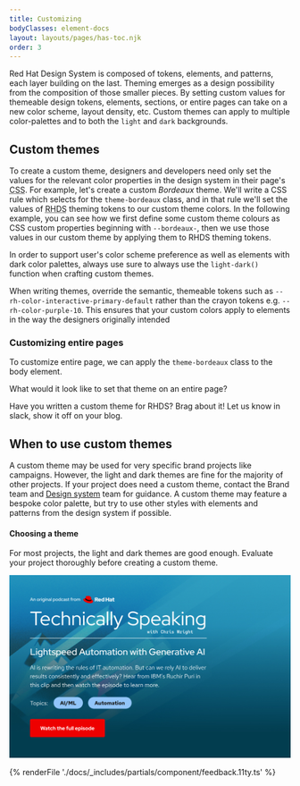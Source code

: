 ```yaml
---
title: Customizing
bodyClasses: element-docs
layout: layouts/pages/has-toc.njk
order: 3
---
```

<link rel="stylesheet"
      data-helmet
      href="../color-palettes.css">

<script type="module" data-helmet>
  import '@uxdot/elements/uxdot-pattern.js';
  import '@rhds/elements/lib/elements/rh-context-demo/rh-context-demo.js';
  import '@rhds/elements/rh-accordion/rh-accordion.js';
  import '@rhds/elements/rh-audio-player/rh-audio-player.js';
  import '@rhds/elements/rh-blockquote/rh-blockquote.js';
  import '@rhds/elements/rh-button/rh-button.js';
  import '@rhds/elements/rh-card/rh-card.js';
  import '@rhds/elements/rh-cta/rh-cta.js';
  import '@rhds/elements/rh-pagination/rh-pagination.js';
  import '@rhds/elements/rh-switch/rh-switch.js';
  import '@rhds/elements/rh-tabs/rh-tabs.js';
  import '@rhds/elements/rh-tag/rh-tag.js';
  import '@rhds/elements/rh-tile/rh-tile.js';
  document.getElementById('bordeaux-page-switch').addEventListener('change', function() {
    document.documentElement.classList.toggle('theme-bordeaux', this.checked);
  });
</script>

<style data-helmet>
  .theme-bordeaux {
    --bordeaux-darkest: #19050a;
    --bordeaux-darker: #260710;
    --bordeaux-dark: #330915;
    --bordeaux-brand-dark: #7f1734;
    --bordeaux-brand-light: #d52757;
    --bordeaux-light: #a55d71;
    --bordeaux-lighter: #d9b9c2;
    --bordeaux-lightest: #f2e8eb;
    --rh-color-surface-darkest: var(--bordeaux-darkest);
    --rh-color-surface-darker: var(--bordeaux-darker);
    --rh-color-surface-dark: var(--bordeaux-dark);
    --rh-color-surface-light: var(--bordeaux-light);
    --rh-color-surface-lighter: var(--bordeaux-lighter);
    --rh-color-surface-lightest: var(--bordeaux-lightest);

    --rh-color-border-interactive: light-dark(
      var(--bordeaux-darkest),
      var(--bordeaux-lightest)
    );

    --rh-color-interactive-primary-default: light-dark(
      var(--bordeaux-darker),
      var(--bordeaux-lighter)
    );

    --rh-color-interactive-primary-hover: light-dark(
      var(--bordeaux-dark),
      var(--bordeaux-light)
    );

    --rh-color-interactive-primary-focus: light-dark(
      var(--bordeaux-dark),
      var(--bordeaux-light)
    );

    --rh-color-interactive-primary-active: light-dark(
      var(--bordeaux-dark),
      var(--bordeaux-light)
    );

    --rh-color-border-subtle: light-dark(
      var(--bordeaux-darker),
      var(--bordeaux-lighter)
    );

    --rh-color-icon-primary: light-dark(
      var(--bordeaux-brand-dark),
      var(--bordeaux-brand-light)
    );
  }
</style>

Red Hat Design System is composed of tokens, elements, and patterns, each layer
building on the last. Theming emerges as a design possibility from the
composition of those smaller pieces. By setting custom values for themeable
design tokens, elements, sections, or entire pages can take on a new color
scheme, layout density, etc. Custom themes can apply to multiple color-palettes
and to both the `light` and `dark` backgrounds.

## Custom themes

To create a custom theme, designers and developers need only set the values for 
the relevant color properties in the design system in their page's <abbr 
  title="Cascading style sheets">CSS</abbr>. For example, let's create a custom 
_Bordeaux_ theme. We'll write a CSS rule which selects for the `theme-bordeaux` 
class, and in that rule we'll set the values of <abbr title="red hat design 
  system">RHDS</abbr> theming tokens to our custom theme colors.
In the following example, you can see how we first define some custom theme 
colours as CSS custom properties beginning with `--bordeaux-`, then we use those 
values in our custom theme by applying them to RHDS theming tokens.

<rh-alert state="info">In order to support user's color 
scheme preference as well as elements with dark color palettes, always use sure 
to always use the `light-dark()` function when crafting custom themes.</rh-alert>

<uxdot-pattern class="card-snippet-grid"
               full-height
               active-tab="css"
               src="../patterns/card-bordeaux.html"></uxdot-pattern>

<rh-alert>When writing themes, override the semantic, themeable tokens such as
  `--rh-color-interactive-primary-default` rather than the crayon tokens
  e.g. `--rh-color-purple-10`. This ensures that your custom colors apply to 
  elements in the way the designers originally intended</rh-alert>

### Customizing entire pages

To customize entire page, we can apply the `theme-bordeaux` class to the body element.

<rh-card>
  <label for="bordeaux-page-switch">
    What would it look like to set that theme on an entire page?
  </label>
  <rh-switch id="bordeaux-page-switch"
             message-on="Bordeaux"
             message-off="Raleigh"></rh-switch>
</rh-card>

Have you written a custom theme for RHDS? Brag about it! Let us know in slack, show it off on your blog.

## When to use custom themes

A custom theme may be used for very specific brand projects like campaigns.
However, the light and dark themes are fine for the majority of other projects.
If your project does need a custom theme, contact the Brand team and [Design
system](https://github.com/RedHat-UX/red-hat-design-system/discussions) team for guidance. A custom theme may feature a bespoke color
palette, but try to use other styles with elements and patterns from the design
system if possible.

<rh-alert state="warning">
  <h4 slot="header">Choosing a theme</h4>
  <p>For most projects, the light and dark themes are good enough. Evaluate
    your project thoroughly before creating a custom theme.</p>
</rh-alert>

<uxdot-example>
  <img alt="Example of a hero that uses light blue tags against a background image",
       src="custom-theme.png">
</uxdot-example>

{% renderFile './docs/_includes/partials/component/feedback.11ty.ts' %}
